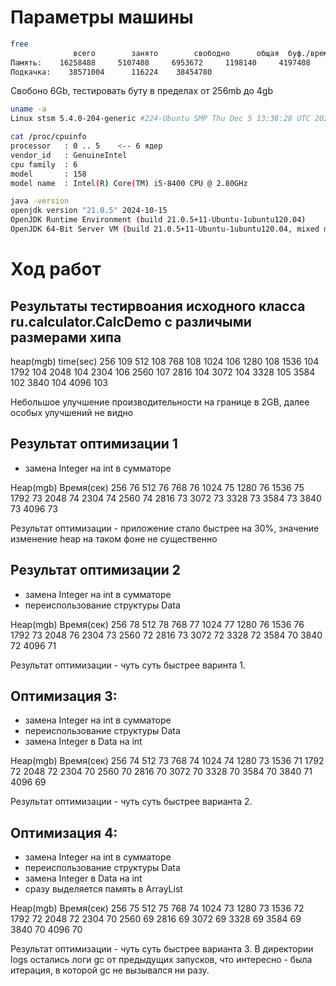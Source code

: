 # Параметры машины

```bash
free
              всего        занято        свободно      общая  буф./врем.   доступно
Память:    16258488     5107408     6953672     1198140     4197408     9603148
Подкачка:    38571004      116224    38454780

```

Свобоно 6Gb, тестировать буту в пределах от 256mb до 4gb

```bash
uname -a
Linux stsm 5.4.0-204-generic #224-Ubuntu SMP Thu Dec 5 13:38:28 UTC 2024 x86_64 x86_64 x86_64 GNU/Linux
```

```bash
cat /proc/cpuinfo 
processor	: 0 .. 5    <-- 6 ядер
vendor_id	: GenuineIntel
cpu family	: 6
model		: 158
model name	: Intel(R) Core(TM) i5-8400 CPU @ 2.80GHz
```

```bash
java -version
openjdk version "21.0.5" 2024-10-15
OpenJDK Runtime Environment (build 21.0.5+11-Ubuntu-1ubuntu120.04)
OpenJDK 64-Bit Server VM (build 21.0.5+11-Ubuntu-1ubuntu120.04, mixed mode, sharing)
```

# Ход работ

## Результаты тестирвоания исходного класса ru.calculator.CalcDemo с различыми размерами хипа
heap(mgb)  time(sec)
256	109
512	108
768	108
1024	106
1280	108
1536	104
1792	104
2048	104
2304	106
2560	107
2816	104
3072	104
3328	105
3584	102
3840	104
4096	103


Небольшое улучшение производительности на границе в 2GB, далее особых улучшений не видно

## Результат оптимизации 1 
- замена Integer на int в сумматоре

Heap(mgb)	Время(сек)
256	76
512	76
768	76
1024	75
1280	76
1536	75
1792	73
2048	74
2304	74
2560	74
2816	73
3072	73
3328	73
3584	73
3840	73
4096	73

Результат оптимизации - приложение стало быстрее на 30%, значение изменение heap на таком фоне не существенно


## Результат оптимизации 2 
- замена Integer на int в сумматоре 
- переиспользование структуры Data

Heap(mgb)	Время(сек)
256	78
512	78
768	77
1024	77
1280	76
1536	76
1792	73
2048	76
2304	73
2560	72
2816	73
3072	72
3328	72
3584	70
3840	72
4096	71

Результат оптимизации - чуть суть быстрее варинта 1.

## Оптимизация 3:
- замена Integer на int в сумматоре
- переиспользование структуры Data
- замена Integer в Data на int

Heap(mgb)	Время(сек)
256	74
512	73
768	74
1024	74
1280	73
1536	71
1792	72
2048	72
2304	70
2560	70
2816	70
3072	70
3328	70
3584	70
3840	71
4096	69

Результат оптимизации - чуть суть быстрее варианта 2.


## Оптимизация 4:
- замена Integer на int в сумматоре
- переиспользование структуры Data
- замена Integer в Data на int
- сразу выделяется память в ArrayList

Heap(mgb)	Время(сек)
256	75
512	75
768	74
1024	73
1280	73
1536	72
1792	72
2048	72
2304	70
2560	69
2816	69
3072	69
3328	69
3584	69
3840	70
4096	70


Результат оптимизации - чуть суть быстрее варианта 3. В директории logs остались логи gc от предыдущих запусков, что интересно - была итерация, в которой gc не вызывался ни разу.


